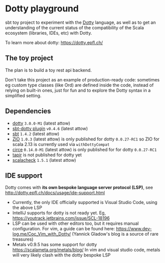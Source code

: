 # Dotty playground 

sbt toy project to experiment with the [Dotty](https://dotty.epfl.ch/) language, as well as to get an understanding of the current status of the compatibility of the Scala ecosystem (libraries, IDEs, etc) with Dotty.  

To learn more about dotty: https://dotty.epfl.ch/

## The toy project 

The plan is to build a toy rest api backend.

Don't take this project as an example of production-ready code: sometimes eg custom type classes (like Ord) are defined inside the code, instead of relying on built-in ones, just for fun and to explore the Dotty syntax in a simplified setting. 

## Dependencies 

* [dotty](https://dotty.epfl.ch/) `3.0.0-M1` (latest attow) 
* [sbt-dotty plugin](https://github.com/lampepfl/dotty/tree/master/sbt-dotty) `v0.4.6` (latest attow)
* [sbt](https://github.com/sbt/sbt) `1.4.2` (latest attow) 
* [ZIO](https://github.com/zio/zio) `1.0.3` (latest attow) is only published for dotty `0.0.27-RC1` so ZIO for scala 2.13 is currently used via `withDottyCompat`
* [circe](https://github.com/circe/circe) `0.14.0-M1` (latest attow) is only published for for dotty `0.0.27-RC1`
* [tapir](https://github.com/softwaremill/tapir) is not published for dotty yet
* [scalacheck](https://www.scalacheck.org/) `1.5.1` (latest attow) 


## IDE support 

Dotty comes with **its own bespoke language server protocol (LSP)**, see http://dotty.epfl.ch/docs/usage/ide-support.html
* Currently, the only IDE officially supported is Visual Studio Code, using the above LSP
* IntelliJ supports for dotty is not ready yet. Eg, https://youtrack.jetbrains.com/issue/SCL-18196
* LSP can be used with other editors too, but it requires manual configuration. For vim, a guide can be found here: https://www.dev-log.me/Coc_Vim_with_Dotty/ (Yannick Gladow's blog is a source of rare treasures) 
* Metals v0.9.5 has some support for dotty https://scalameta.org/metals/blog/ In vim and visual studio code, metals will very likely clash with the dotty bespoke  LSP







